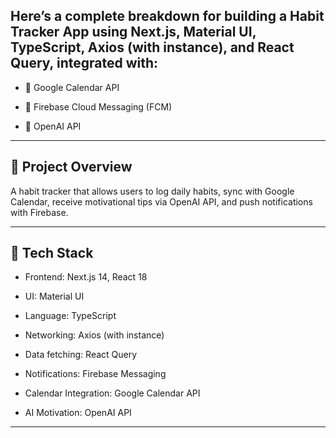 ## Here’s a complete breakdown for building a Habit Tracker App using Next.js, Material UI, TypeScript, Axios (with instance), and React Query, integrated with:

- 📆 Google Calendar API

- 🔔 Firebase Cloud Messaging (FCM)

- 🧠 OpenAI API

---

## 📘 Project Overview
 A habit tracker that allows users to log daily habits, sync with Google Calendar, receive motivational tips via OpenAI API, and push notifications with Firebase.

---

## 🧱 Tech Stack
 - Frontend: Next.js 14, React 18

 - UI: Material UI

 - Language: TypeScript

 - Networking: Axios (with instance)

 - Data fetching: React Query

 - Notifications: Firebase Messaging

 - Calendar Integration: Google Calendar API

 - AI Motivation: OpenAI API

---
